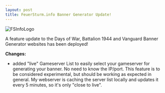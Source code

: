 ```yaml
---
layout: post
title: FeuerSturm.info Banner Generator Update!
---
```

![FSInfoLogo](https://feuersturm.github.io/images/fsinfo_logo.png)

A feature update to the Days of War, Battalion 1944 and Vanguard Banner Generator
websites has been deployed!
<!--more-->

**Changes:**
- added "live" Gameserver List to easily select your gameserver for generating
your banner. No need to know the IP/port.
This feature is to be considered experimental, but should be working as expected in general.
My webserver is caching the server list locally and updates it every 5 minutes, so it's only
"close to live".
